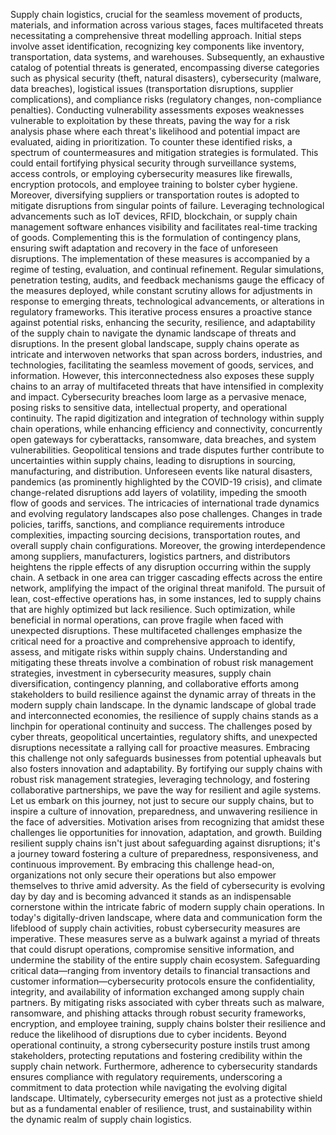 Supply chain logistics, crucial for the seamless movement of products, materials, and information 
across various stages, faces multifaceted threats necessitating a comprehensive threat modelling 
approach. Initial steps involve asset identification, recognizing key components like inventory, 
transportation, data systems, and warehouses. Subsequently, an exhaustive catalog of potential 
threats is generated, encompassing diverse categories such as physical security (theft, natural 
disasters), cybersecurity (malware, data breaches), logistical issues (transportation disruptions, 
supplier complications), and compliance risks (regulatory changes, non-compliance penalties). 
Conducting vulnerability assessments exposes weaknesses vulnerable to exploitation by these 
threats, paving the way for a risk analysis phase where each threat's likelihood and potential 
impact are evaluated, aiding in prioritization. 
To counter these identified risks, a spectrum of countermeasures and mitigation strategies is 
formulated. This could entail fortifying physical security through surveillance systems, access 
controls, or employing cybersecurity measures like firewalls, encryption protocols, and employee 
training to bolster cyber hygiene. Moreover, diversifying suppliers or transportation routes is 
adopted to mitigate disruptions from singular points of failure. Leveraging technological 
advancements such as IoT devices, RFID, blockchain, or supply chain management software 
enhances visibility and facilitates real-time tracking of goods. Complementing this is the 
formulation of contingency plans, ensuring swift adaptation and recovery in the face of 
unforeseen disruptions. 
The implementation of these measures is accompanied by a regime of testing, evaluation, and 
continual refinement. Regular simulations, penetration testing, audits, and feedback mechanisms 
gauge the efficacy of the measures deployed, while constant scrutiny allows for adjustments in 
response to emerging threats, technological advancements, or alterations in regulatory 
frameworks. This iterative process ensures a proactive stance against potential risks, enhancing 
the security, resilience, and adaptability of the supply chain to navigate the dynamic landscape 
of threats and disruptions. 
In the present global landscape, supply chains operate as intricate and interwoven networks that span 
across borders, industries, and technologies, facilitating the seamless movement of goods, services, 
and information. However, this interconnectedness also exposes these supply chains to an array of 
multifaceted threats that have intensified in complexity and impact. 
Cybersecurity breaches loom large as a pervasive menace, posing risks to sensitive data, intellectual 
property, and operational continuity. The rapid digitization and integration of technology within 
supply chain operations, while enhancing efficiency and connectivity, concurrently open gateways for 
cyberattacks, ransomware, data breaches, and system vulnerabilities. 
Geopolitical tensions and trade disputes further contribute to uncertainties within supply chains, 
leading to disruptions in sourcing, manufacturing, and distribution. Unforeseen events like natural 
disasters, pandemics (as prominently highlighted by the COVID-19 crisis), and climate change-related 
disruptions add layers of volatility, impeding the smooth flow of goods and services. 
The intricacies of international trade dynamics and evolving regulatory landscapes also pose 
challenges. Changes in trade policies, tariffs, sanctions, and compliance requirements introduce 
complexities, impacting sourcing decisions, transportation routes, and overall supply chain 
configurations. 
Moreover, the growing interdependence among suppliers, manufacturers, logistics partners, and 
distributors heightens the ripple effects of any disruption occurring within the supply chain. A setback 
in one area can trigger cascading effects across the entire network, amplifying the impact of the 
original threat manifold. 
The pursuit of lean, cost-effective operations has, in some instances, led to supply chains that are 
highly optimized but lack resilience. Such optimization, while beneficial in normal operations, can 
prove fragile when faced with unexpected disruptions. 
These multifaceted challenges emphasize the critical need for a proactive and comprehensive 
approach to identify, assess, and mitigate risks within supply chains. Understanding and mitigating 
these threats involve a combination of robust risk management strategies, investment in cybersecurity 
measures, supply chain diversification, contingency planning, and collaborative efforts among 
stakeholders to build resilience against the dynamic array of threats in the modern supply chain 
landscape.
In the dynamic landscape of global trade and interconnected economies, the resilience of supply 
chains stands as a linchpin for operational continuity and success. The challenges posed by cyber 
threats, geopolitical uncertainties, regulatory shifts, and unexpected disruptions necessitate a 
rallying call for proactive measures. Embracing this challenge not only safeguards businesses 
from potential upheavals but also fosters innovation and adaptability. By fortifying our supply 
chains with robust risk management strategies, leveraging technology, and fostering 
collaborative partnerships, we pave the way for resilient and agile systems. Let us embark on 
this journey, not just to secure our supply chains, but to inspire a culture of innovation, 
preparedness, and unwavering resilience in the face of adversities. 
Motivation arises from recognizing that amidst these challenges lie opportunities for innovation, 
adaptation, and growth. Building resilient supply chains isn't just about safeguarding against 
disruptions; it's a journey toward fostering a culture of preparedness, responsiveness, and 
continuous improvement. By embracing this challenge head-on, organizations not only secure 
their operations but also empower themselves to thrive amid adversity. 
As the field of cybersecurity is evolving day by day and is becoming advanced it stands as an 
indispensable cornerstone within the intricate fabric of modern supply chain operations. In 
today's digitally-driven landscape, where data and communication form the lifeblood of supply 
chain activities, robust cybersecurity measures are imperative. These measures serve as a 
bulwark against a myriad of threats that could disrupt operations, compromise sensitive 
information, and undermine the stability of the entire supply chain ecosystem. Safeguarding 
critical data—ranging from inventory details to financial transactions and customer 
information—cybersecurity protocols ensure the confidentiality, integrity, and availability of 
information exchanged among supply chain partners. By mitigating risks associated with cyber 
threats such as malware, ransomware, and phishing attacks through robust security 
frameworks, encryption, and employee training, supply chains bolster their resilience and 
reduce the likelihood of disruptions due to cyber incidents. Beyond operational continuity, a 
strong cybersecurity posture instils trust among stakeholders, protecting reputations and 
fostering credibility within the supply chain network. Furthermore, adherence to cybersecurity 
standards ensures compliance with regulatory requirements, underscoring a commitment to 
data protection while navigating the evolving digital landscape. Ultimately, cybersecurity 
emerges not just as a protective shield but as a fundamental enabler of resilience, trust, and 
sustainability within the dynamic realm of supply chain logistics.
